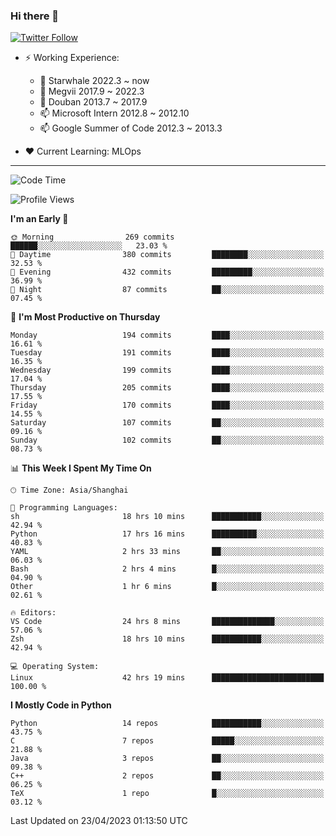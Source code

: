 ### Hi there 👋

[![Twitter Follow](https://img.shields.io/twitter/follow/tianweidut?style=social)](https://twitter.com/tianweidut)

- ⚡ Working Experience:
  - 🔭 Starwhale 2022.3 ~ now
  - 🌱 Megvii 2017.9 ~ 2022.3
  - 🌱 Douban 2013.7 ~ 2017.9
  - 📫 Microsoft Intern 2012.8 ~ 2012.10
  - 📫 Google Summer of Code 2012.3 ~ 2013.3

- ❤️ Current Learning: MLOps

---
<!--START_SECTION:waka-->
![Code Time](http://img.shields.io/badge/Code%20Time-3%2C956%20hrs%2032%20mins-blue)

![Profile Views](http://img.shields.io/badge/Profile%20Views-0-blue)

**I'm an Early 🐤** 

```text
🌞 Morning                269 commits         ██████░░░░░░░░░░░░░░░░░░░   23.03 % 
🌆 Daytime                380 commits         ████████░░░░░░░░░░░░░░░░░   32.53 % 
🌃 Evening                432 commits         █████████░░░░░░░░░░░░░░░░   36.99 % 
🌙 Night                  87 commits          ██░░░░░░░░░░░░░░░░░░░░░░░   07.45 % 
```
📅 **I'm Most Productive on Thursday** 

```text
Monday                   194 commits         ████░░░░░░░░░░░░░░░░░░░░░   16.61 % 
Tuesday                  191 commits         ████░░░░░░░░░░░░░░░░░░░░░   16.35 % 
Wednesday                199 commits         ████░░░░░░░░░░░░░░░░░░░░░   17.04 % 
Thursday                 205 commits         ████░░░░░░░░░░░░░░░░░░░░░   17.55 % 
Friday                   170 commits         ████░░░░░░░░░░░░░░░░░░░░░   14.55 % 
Saturday                 107 commits         ██░░░░░░░░░░░░░░░░░░░░░░░   09.16 % 
Sunday                   102 commits         ██░░░░░░░░░░░░░░░░░░░░░░░   08.73 % 
```


📊 **This Week I Spent My Time On** 

```text
🕑︎ Time Zone: Asia/Shanghai

💬 Programming Languages: 
sh                       18 hrs 10 mins      ███████████░░░░░░░░░░░░░░   42.94 % 
Python                   17 hrs 16 mins      ██████████░░░░░░░░░░░░░░░   40.83 % 
YAML                     2 hrs 33 mins       ██░░░░░░░░░░░░░░░░░░░░░░░   06.03 % 
Bash                     2 hrs 4 mins        █░░░░░░░░░░░░░░░░░░░░░░░░   04.90 % 
Other                    1 hr 6 mins         █░░░░░░░░░░░░░░░░░░░░░░░░   02.61 % 

🔥 Editors: 
VS Code                  24 hrs 8 mins       ██████████████░░░░░░░░░░░   57.06 % 
Zsh                      18 hrs 10 mins      ███████████░░░░░░░░░░░░░░   42.94 % 

💻 Operating System: 
Linux                    42 hrs 19 mins      █████████████████████████   100.00 % 
```

**I Mostly Code in Python** 

```text
Python                   14 repos            ███████████░░░░░░░░░░░░░░   43.75 % 
C                        7 repos             █████░░░░░░░░░░░░░░░░░░░░   21.88 % 
Java                     3 repos             ██░░░░░░░░░░░░░░░░░░░░░░░   09.38 % 
C++                      2 repos             ██░░░░░░░░░░░░░░░░░░░░░░░   06.25 % 
TeX                      1 repo              █░░░░░░░░░░░░░░░░░░░░░░░░   03.12 % 
```




 Last Updated on 23/04/2023 01:13:50 UTC
<!--END_SECTION:waka-->
